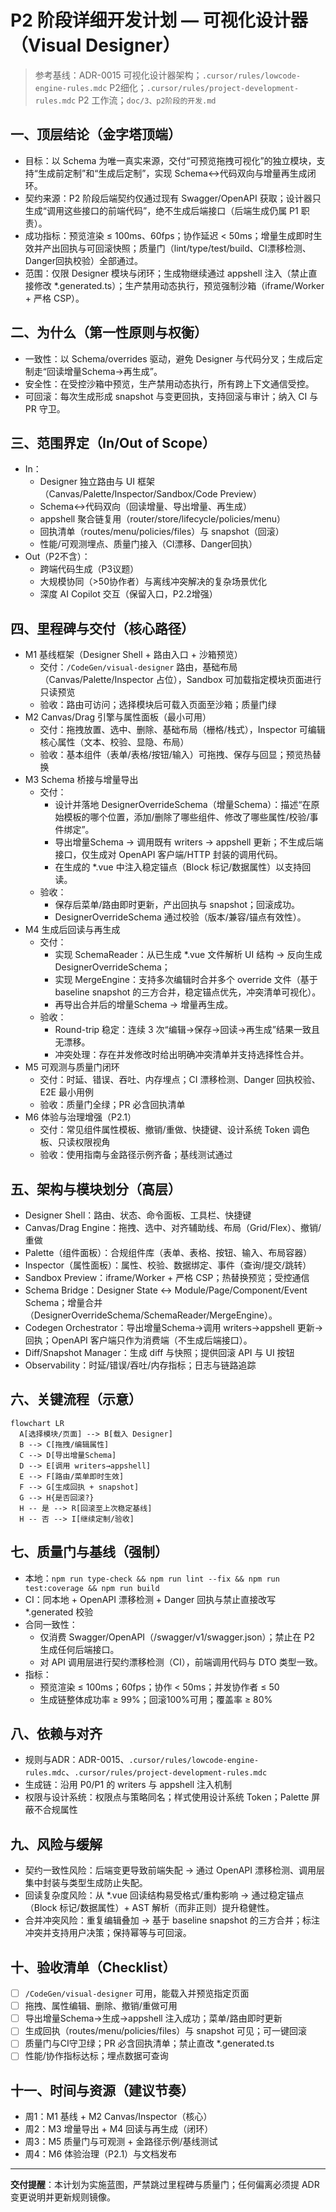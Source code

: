 # P2 阶段详细开发计划 — 可视化设计器（Visual Designer）

> 参考基线：ADR-0015 可视化设计器架构；`.cursor/rules/lowcode-engine-rules.mdc` P2细化；`.cursor/rules/project-development-rules.mdc` P2 工作流；`doc/3、p2阶段的开发.md`

## 一、顶层结论（金字塔顶端）
- 目标：以 Schema 为唯一真实来源，交付“可预览拖拽可视化”的独立模块，支持“生成前定制”和“生成后定制”，实现 Schema↔代码双向与增量再生成闭环。
- 契约来源：P2 阶段后端契约仅通过现有 Swagger/OpenAPI 获取；设计器只生成“调用这些接口的前端代码”，绝不生成后端接口（后端生成仍属 P1 职责）。
- 成功指标：预览渲染 ≤ 100ms、60fps；协作延迟 < 50ms；增量生成即时生效并产出回执与可回滚快照；质量门（lint/type/test/build、CI漂移检测、Danger回执校验）全部通过。
- 范围：仅限 Designer 模块与闭环；生成物继续通过 appshell 注入（禁止直接修改 *.generated.ts）；生产禁用动态执行，预览强制沙箱（iframe/Worker + 严格 CSP）。

## 二、为什么（第一性原则与权衡）
- 一致性：以 Schema/overrides 驱动，避免 Designer 与代码分叉；生成后定制走“回读增量Schema→再生成”。
- 安全性：在受控沙箱中预览，生产禁用动态执行，所有跨上下文通信受控。
- 可回滚：每次生成形成 snapshot 与变更回执，支持回滚与审计；纳入 CI 与 PR 守卫。

## 三、范围界定（In/Out of Scope）
- In：
  - Designer 独立路由与 UI 框架（Canvas/Palette/Inspector/Sandbox/Code Preview）
  - Schema↔代码双向（回读增量、导出增量、再生成）
  - appshell 聚合链复用（router/store/lifecycle/policies/menu）
  - 回执清单（routes/menu/policies/files）与 snapshot（回滚）
  - 性能/可观测埋点、质量门接入（CI漂移、Danger回执）
- Out（P2不含）：
  - 跨端代码生成（P3议题）
  - 大规模协同（>50协作者）与离线冲突解决的复杂场景优化
  - 深度 AI Copilot 交互（保留入口，P2.2增强）

## 四、里程碑与交付（核心路径）
- M1 基线框架（Designer Shell + 路由入口 + 沙箱预览）
  - 交付：`/CodeGen/visual-designer` 路由，基础布局（Canvas/Palette/Inspector 占位），Sandbox 可加载指定模块页面进行只读预览
  - 验收：路由可访问；选择模块后可载入页面至沙箱；质量门绿
- M2 Canvas/Drag 引擎与属性面板（最小可用）
  - 交付：拖拽放置、选中、删除、基础布局（栅格/栈式），Inspector 可编辑核心属性（文本、校验、显隐、布局）
  - 验收：基本组件（表单/表格/按钮/输入）可拖拽、保存与回显；预览热替换
- M3 Schema 桥接与增量导出
  - 交付：
    - 设计并落地 DesignerOverrideSchema（增量Schema）：描述“在原始模板的哪个位置，添加/删除了哪些组件、修改了哪些属性/校验/事件绑定”。
    - 导出增量Schema → 调用既有 writers → appshell 更新；不生成后端接口，仅生成对 OpenAPI 客户端/HTTP 封装的调用代码。
    - 在生成的 *.vue 中注入稳定锚点（Block 标记/数据属性）以支持回读。
  - 验收：
    - 保存后菜单/路由即时更新，产出回执与 snapshot；回滚成功。
    - DesignerOverrideSchema 通过校验（版本/兼容/锚点有效性）。
- M4 生成后回读与再生成
  - 交付：
    - 实现 SchemaReader：从已生成 *.vue 文件解析 UI 结构 → 反向生成 DesignerOverrideSchema；
    - 实现 MergeEngine：支持多次编辑时合并多个 override 文件（基于 baseline snapshot 的三方合并，稳定锚点优先，冲突清单可视化）。
    - 再导出合并后的增量Schema → 增量再生成。
  - 验收：
    - Round-trip 稳定：连续 3 次“编辑→保存→回读→再生成”结果一致且无漂移。
    - 冲突处理：存在并发修改时给出明确冲突清单并支持选择性合并。
- M5 可观测与质量门闭环
  - 交付：时延、错误、吞吐、内存埋点；CI 漂移检测、Danger 回执校验、E2E 最小用例
  - 验收：质量门全绿；PR 必含回执清单
- M6 体验与治理增强（P2.1）
  - 交付：常见组件属性模板、撤销/重做、快捷键、设计系统 Token 调色板、只读权限视角
  - 验收：使用指南与金路径示例齐备；基线测试通过

## 五、架构与模块划分（高层）
- Designer Shell：路由、状态、命令面板、工具栏、快捷键
- Canvas/Drag Engine：拖拽、选中、对齐辅助线、布局（Grid/Flex）、撤销/重做
- Palette（组件面板）：合规组件库（表单、表格、按钮、输入、布局容器）
- Inspector（属性面板）：属性、校验、数据绑定、事件（查询/提交/跳转）
- Sandbox Preview：iframe/Worker + 严格 CSP；热替换预览；受控通信
- Schema Bridge：Designer State ↔ Module/Page/Component/Event Schema；增量合并（DesignerOverrideSchema/SchemaReader/MergeEngine）。
- Codegen Orchestrator：导出增量Schema→调用 writers→appshell 更新→回执；OpenAPI 客户端只作为消费端（不生成后端接口）。
- Diff/Snapshot Manager：生成 diff 与快照；提供回滚 API 与 UI 按钮
- Observability：时延/错误/吞吐/内存指标；日志与链路追踪

## 六、关键流程（示意）
```mermaid
flowchart LR
  A[选择模块/页面] --> B[载入 Designer]
  B --> C[拖拽/编辑属性]
  C --> D[导出增量Schema]
  D --> E[调用 writers→appshell]
  E --> F[路由/菜单即时生效]
  F --> G[生成回执 + snapshot]
  G --> H{是否回滚?}
  H -- 是 --> R[回滚至上次稳定基线]
  H -- 否 --> I[继续定制/验收]
```

## 七、质量门与基线（强制）
- 本地：`npm run type-check && npm run lint --fix && npm run test:coverage && npm run build`
- CI：同本地 + OpenAPI 漂移检测 + Danger 回执与禁止直接改写 *.generated 校验
- 合同一致性：
  - 仅消费 Swagger/OpenAPI（/swagger/v1/swagger.json）；禁止在 P2 生成任何后端接口。
  - 对 API 调用层进行契约漂移检测（CI），前端调用代码与 DTO 类型一致。
- 指标：
  - 预览渲染 ≤ 100ms；60fps；协作 < 50ms；并发协作者 ≤ 50
  - 生成链整体成功率 ≥ 99%；回滚100%可用；覆盖率 ≥ 80%

## 八、依赖与对齐
- 规则与ADR：ADR-0015、`.cursor/rules/lowcode-engine-rules.mdc`、`.cursor/rules/project-development-rules.mdc`
- 生成链：沿用 P0/P1 的 writers 与 appshell 注入机制
- 权限与设计系统：权限点与策略同名；样式使用设计系统 Token；Palette 屏蔽不合规属性

## 九、风险与缓解
- 契约一致性风险：后端变更导致前端失配 → 通过 OpenAPI 漂移检测、调用层集中封装与类型生成防止失配。
- 回读复杂度风险：从 *.vue 回读结构易受格式/重构影响 → 通过稳定锚点（Block 标记/数据属性）+ AST 解析（而非正则）提升稳健性。
- 合并冲突风险：重复编辑叠加 → 基于 baseline snapshot 的三方合并；标注冲突并支持用户决策；保持幂等与可回滚。

## 十、验收清单（Checklist）
- [ ] `/CodeGen/visual-designer` 可用，能载入并预览指定页面
- [ ] 拖拽、属性编辑、删除、撤销/重做可用
- [ ] 导出增量Schema→生成→appshell 注入成功；菜单/路由即时更新
- [ ] 生成回执（routes/menu/policies/files）与 snapshot 可见；可一键回滚
- [ ] 质量门与CI守卫绿；PR 必含回执清单；禁止直改 *.generated.ts
- [ ] 性能/协作指标达标；埋点数据可查询

## 十一、时间与资源（建议节奏）
- 周1：M1 基线 + M2 Canvas/Inspector（核心）
- 周2：M3 增量导出 + M4 回读与再生成（闭环）
- 周3：M5 质量门与可观测 + 金路径示例/基线测试
- 周4：M6 体验治理（P2.1）与文档发布

---
**交付提醒**：本计划为实施蓝图，严禁跳过里程碑与质量门；任何偏离必须提 ADR 变更说明并更新规则镜像。
